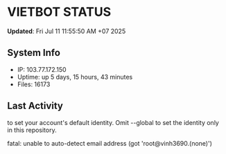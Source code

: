 # VIETBOT STATUS
**Updated**: Fri Jul 11 11:55:50 AM +07 2025

## System Info
- IP: 103.77.172.150
- Uptime: up 5 days, 15 hours, 43 minutes
- Files: 16173

## Last Activity

to set your account's default identity.
Omit --global to set the identity only in this repository.

fatal: unable to auto-detect email address (got 'root@vinh3690.(none)')
